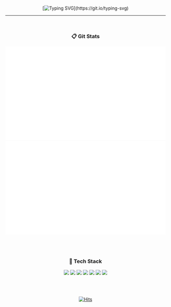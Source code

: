 <div align=center>
  
<br/>

[![Typing SVG](https://readme-typing-svg.demolab.com?font=Lobster&size=50&pause=1000&color=607EAF&background=1E2BFF00&center=true&vCenter=true&width=500&lines=Hi!+I'm+Beomcheol.)](https://git.io/typing-svg)

  ---

<br/>
  
### 📋 Git Stats
  
[![](https://raw.githubusercontent.com/kkc217/github-stats-transparent/output/generated/languages.svg)](https://github.com/rahul-jha98/github-stats-transparent)
[![](https://raw.githubusercontent.com/kkc217/github-stats-transparent/output/generated/overview.svg)](https://github.com/rahul-jha98/github-stats-transparent)

<br/>
<br/>
  
### 🚀 Tech Stack
  
<img src="https://img.shields.io/badge/spring-6DB33F?style=for-the-badge&logo=spring&logoColor=white">
<img src="https://img.shields.io/badge/mysql-4479A1?style=for-the-badge&logo=mysql&logoColor=white">
<img src="https://img.shields.io/badge/postgresql-4169E1?style=for-the-badge&logo=postgresql&logoColor=white">
<img src="https://img.shields.io/badge/mongodb-47A248?style=for-the-badge&logo=mongodb&logoColor=white">
<img src="https://img.shields.io/badge/redis-DC382D?style=for-the-badge&logo=redis&logoColor=white">
<img src="https://img.shields.io/badge/docker-2496ED?style=for-the-badge&logo=docker&logoColor=white">
<img src="https://img.shields.io/badge/amazonaws-232F3E?style=for-the-badge&logo=amazonaws&logoColor=white">

<br/>
<br/>
<br/>
<br/>
  

[![Hits](https://hits.seeyoufarm.com/api/count/incr/badge.svg?url=https%3A%2F%2Fgithub.com%2Fkkc217&count_bg=%23607EAF&title_bg=%23818181&icon=&icon_color=%23FFFFFF&title=hits&edge_flat=false)](https://hits.seeyoufarm.com)

</div>
